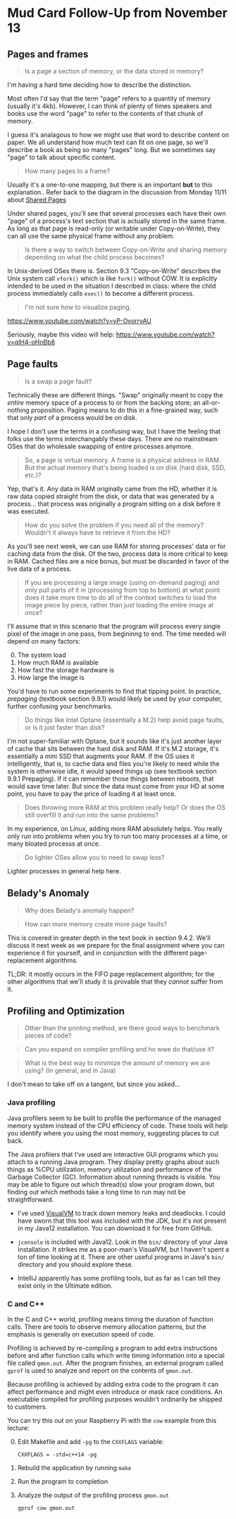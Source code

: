 # Mud Card Follow-Up from November 13

## Pages and frames

> Is a page a section of memory, or the data stored in memory?

I'm having a hard time deciding how to describe the distinction.

Most often I'd say that the term "page" refers to a quantity of memory (usually
it's 4kb).  However, I can think of plenty of times speakers and books use
the word "page" to refer to the contents of that chunk of memory.

I guess it's analagous to how we might use that word to describe content on
paper.  We all understand how much text can fit on one page, so we'll describe
a book as being so many "pages" long.  But we sometimes say "page" to talk
about specific content.


> How many pages to a frame?

Usually it's a one-to-one mapping, but there is an important **but** to this
explanation..  Refer back to the diagram in the discussion from Monday 11/11
about [Shared
Pages](https://gitlab.cs.usu.edu/erik.falor/fa19-cs3100-lecturenotes/blob/master/Module5/Nov_08/README.md#854-shared-pages)

Under shared pages, you'll see that several processes each have their own
"page" of a process's text section that is actually stored in the same frame.
As long as that page is read-only (or writable under Copy-on-Write), they can
all use the same physical frame without any problem.


> Is there a way to switch between Copy-on-Write and sharing memory depending
> on what the child process becomes?

In Unix-derived OSes there is.  Section 9.3 "Copy-on-Write" describes the Unix
system call `vfork()` which is like `fork()` without COW.  It is explicitly
intended to be used in the situation I described in class: where the child
process immediately calls `exec()` to become a different process.

> I'm not sure how to visualize paging.

https://www.youtube.com/watch?v=yP-OvorryAU

Seriously, maybe this video will help: https://www.youtube.com/watch?v=qlH4-oHnBb8


## Page faults

> Is a swap a page fault?

Technically these are different things.  "Swap" originally meant to copy the
*entire* memory space of a process to or from the backing store; an
all-or-nothing proposition.  Paging means to do this in a fine-grained way,
such that only *part* of a process would be on disk.

I hope I don't use the terms in a confusing way, but I have the feeling that
folks use the terms interchangably these days.  There are no mainstream OSes
that do wholesale swapping of entire processes anymore.


> So, a page is virtual memory.  A frame is a physical address in RAM.  But the
> actual memory that's being loaded is on disk (hard disk, SSD, etc.)?

Yep, that's it.  Any data in RAM originally came from the HD, whether it is raw
data copied straight from the disk, or data that was generated by a process...
that process was originally a program sitting on a disk before it was
executed.


> How do you solve the problem if you need all of the memory?  Wouldn't it
> always have to retrieve it from the HD?

As you'll see next week, we can use RAM for storing processes' data or for
caching data from the disk.  Of the two, process data is more critical to keep
in RAM.  Cached files are a nice bonus, but must be discarded in favor of the
live data of a process.


> If you are processing a large image (using on-demand paging) and only pull
> parts of it in (processing from top to bottom) at what point does it take
> more time to do all of the context switches to load the image piece by piece,
> rather than just loading the entire image at once?

I'll assume that in this scenario that the program will process every single
pixel of the image in one pass, from begininng to end.  The time needed will
depend on many factors:

0. The system load
1. How much RAM is available
2. How fast the storage hardware is
3. How large the image is

You'd have to run some experiments to find that tipping point.  In practice,
*prepaging* (textbook section 9.9.1) would likely be used by your computer,
further confusing your benchmarks.


> Do things like Intel Optane (essentially a M.2) help avoid page faults, or is
> it just faster than disk?

I'm not super-familiar with Optane, but it sounds like it's just another layer
of cache that sits between the hard disk and RAM.  If it's M.2 storage, it's
essentially a mini SSD that augments your RAM.  If the OS uses it
intelligently, that is, to cache data and files you're likely to need while the
system is otherwise idle, it would speed things up (see textbook section 9.9.1
Prepaging).  If it can remember those things between reboots, that would save
time later.  But since the data must come from your HD at some point, you have
to pay the price of loading it at least once.


> Does throwing more RAM at this problem really help?  Or does the OS still
> overfill it and run into the same problems?

In my experience, on Linux, adding more RAM absolutely helps.  You really only
run into problems when you try to run too many processes at a time, or many
bloated processs at once.


> Do lighter OSes allow you to need to swap less?

Lighter processes in general help here.



## Belady's Anomaly

> Why does Belady's anomaly happen?

> How can more memory create more page faults?

This is covered in greater depth in the text book in section 9.4.2.  We'll
discuss it next week as we prepare for the final assignment where you can
experience it for yourself, and in conjunction with the different
page-replacement algorithms.

TL;DR: it mostly occurs in the FIFO page replacement algorithm; for the other
algorithms that we'll study it is provable that they *cannot* suffer from it.
## Profiling and Optimization

> Other than the printing method, are there good ways to benchmark pieces of
> code?

> Can you expand on compiler profiling and ho wwe do that/use it?

> What is the best way to minimize the amount of memory we are using? (In
> general, and in Java)

I don't mean to take off on a tangent, but since you asked...



### Java profiling

Java profilers seem to be bulit to profile the performance of the managed
memory system instead of the CPU efficiency of code.  These tools will help you
identify where you using the most memory, suggesting places to cut back.


The Java profilers that I've used are interactive GUI programs which you attach
to a running Java program.  They display pretty graphs about such things as
%CPU utilization, memory utilization and performance of the Garbage Collector
(GC).  Information about running threads is visible.  You may be able to figure
out which thread(s) slow your program down, but finding out which methods take
a long time to run may not be straightforward.


*   I've used [VisualVM](https://visualvm.github.io/documentation.html) to
    track down memory leaks and deadlocks.  I could have sworn that this tool
    was included with the JDK, but it's not present in my Java12 installation.
    You can download it for free from GitHub.


*   `jconsole` is included with Java12.  Look in the `bin/` directory of your
    Java installation.  It strikes me as a poor-man's VisualVM, but I haven't
    spent a ton of time looking at it.  There are other useful programs in
    Java's `bin/` directory and you should explore these.


*   IntelliJ apparently has some profiling tools, but as far as I can tell they
    exist only in the Ultimate edition.


### C and C++

In the C and C++ world, profiling means timing the duration of function calls.
There are tools to observe memory allocation patterns, but the emphasis is
generally on execution speed of code.

Profiling is achieved by re-compiling a program to add extra instructions
before and after function calls which write timing information into a special
file called `gmon.out`.  After the program finishes, an external program called
`gprof` is used to analyze and report on the contents of `gmon.out`.

Because profiling is achieved by adding extra code to the program it can affect
performance and might even introduce or mask race conditions.  An executable
compiled for profiling purposes wouldn't ordinarily be shipped to customers.

You can try this out on your Raspberry Pi with the `cow` example from this
lecture:

0.  Edit Makefile and add `-pg` to the `CXXFLAGS` variable:

        CXXFLAGS = -std=c++14 -pg

1.  Rebuild the application by running `make`

2.  Run the program to completion

3.  Analyze the output of the profiling process `gmon.out`

        gprof cow gmon.out

